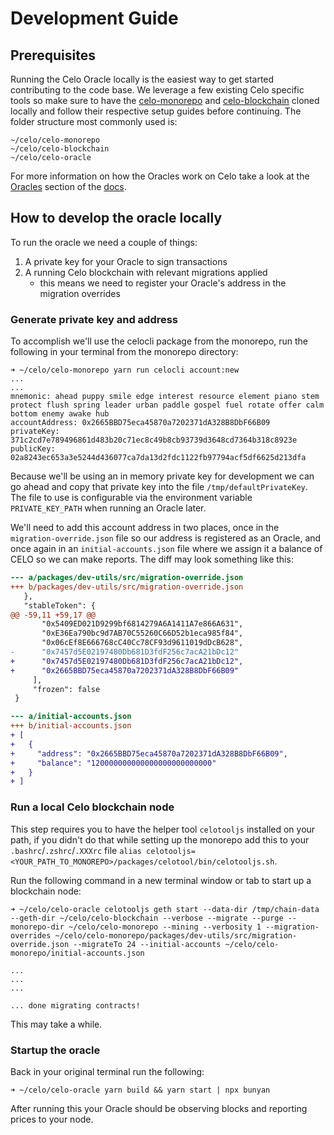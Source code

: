 # Development Guide

## Prerequisites

Running the Celo Oracle locally is the easiest way to get started contributing to the code base. We leverage a few existing Celo specific tools so make sure to have the [celo-monorepo](https://github.com/celo-org/celo-monorepo) and [celo-blockchain](https://github.com/celo-org/celo-blockchain) cloned locally and follow their respective setup guides before continuing. The folder structure most commonly used is:

```shell
~/celo/celo-monorepo
~/celo/celo-blockchain
~/celo/celo-oracle
```

For more information on how the Oracles work on Celo take a look at the [Oracles](https://docs.celo.org/celo-codebase/protocol/stability/celo-oracles) section of the [docs](https://docs.celo.org).

<!-- todo: mention oracle blog post? -->

<!-- todo: recommendations to not run production oracle with in memory private key? -->

## How to develop the oracle locally

To run the oracle we need a couple of things:

1. A private key for your Oracle to sign transactions
2. A running Celo blockchain with relevant migrations applied
   - this means we need to register your Oracle's address in the migration overrides

### Generate private key and address

To accomplish we'll use the celocli package from the monorepo, run the following in your terminal from the monorepo directory:

```shell
➜ ~/celo/celo-monorepo yarn run celocli account:new
...
...
mnemonic: ahead puppy smile edge interest resource element piano stem protect flush spring leader urban paddle gospel fuel rotate offer calm bottom enemy awake hub
accountAddress: 0x2665BBD75eca45870a7202371dA328B8DbF66B09
privateKey: 371c2cd7e789496861d483b20c71ec8c49b8cb93739d3648cd7364b318c8923e
publicKey: 02a8243ec653a3e5244d436077ca7da13d2fdc1122fb97794acf5df6625d213dfa
```

Because we'll be using an in memory private key for development we can go ahead and copy that private key into the file `/tmp/defaultPrivateKey`. The file to use is configurable via the environment variable `PRIVATE_KEY_PATH` when running an Oracle later.

We'll need to add this account address in two places, once in the `migration-override.json` file so our address is registered as an Oracle, and once again in an `initial-accounts.json` file where we assign it a balance of CELO so we can make reports. The diff may look something like this:

```diff
--- a/packages/dev-utils/src/migration-override.json
+++ b/packages/dev-utils/src/migration-override.json
   },
   "stableToken": {
@@ -59,11 +59,17 @@
       "0x5409ED021D9299bf6814279A6A1411A7e866A631",
       "0xE36Ea790bc9d7AB70C55260C66D52b1eca985f84",
       "0x06cEf8E666768cC40Cc78CF93d9611019dDcB628",
-      "0x7457d5E02197480Db681D3fdF256c7acA21bDc12"
+      "0x7457d5E02197480Db681D3fdF256c7acA21bDc12",
+      "0x2665BBD75eca45870a7202371dA328B8DbF66B09"
     ],
     "frozen": false
 }
```

```diff
--- a/initial-accounts.json
+++ b/initial-accounts.json
+ [
+   {
+     "address": "0x2665BBD75eca45870a7202371dA328B8DbF66B09",
+     "balance": "120000000000000000000000000"
+   }
+ ]
```

### Run a local Celo blockchain node

This step requires you to have the helper tool `celotooljs` installed on your path, if you didn't do that while setting up the monorepo add this to your `.bashrc`/`.zshrc`/`.XXXrc` file `alias celotooljs=<YOUR_PATH_TO_MONOREPO>/packages/celotool/bin/celotooljs.sh`.

Run the following command in a new terminal window or tab to start up a blockchain node:

```shell
➜ ~/celo/celo-oracle celotooljs geth start --data-dir /tmp/chain-data --geth-dir ~/celo/celo-blockchain --verbose --migrate --purge --monorepo-dir ~/celo/celo-monorepo --mining --verbosity 1 --migration-overrides ~/celo/celo-monorepo/packages/dev-utils/src/migration-override.json --migrateTo 24 --initial-accounts ~/celo/celo-monorepo/initial-accounts.json

...
...
...

... done migrating contracts!
```

This may take a while.

### Startup the oracle

Back in your original terminal run the following:

```shell
➜ ~/celo/celo-oracle yarn build && yarn start | npx bunyan
```

After running this your Oracle should be observing blocks and reporting prices to your node.
